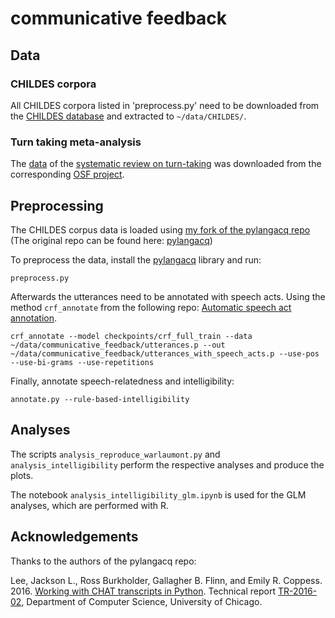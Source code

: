 # communicative feedback


## Data

### CHILDES corpora
All CHILDES corpora listed in 'preprocess.py' need to be downloaded from the
[CHILDES database](https://childes.talkbank.org/) and extracted to `~/data/CHILDES/`.

### Turn taking meta-analysis
The [data](data/MA%20turn-taking.csv) of the [systematic review on turn-taking](https://psyarxiv.com/3bak6) was 
downloaded from the corresponding
[OSF project](https://osf.io/wkceb/?view_only=9cca387b49ef427fa9740cb94c3fbd5c).

## Preprocessing

The CHILDES corpus data is loaded using [my fork of the pylangacq repo](https://github.com/mitjanikolaus/pylangacq)
(The original repo can be found here: [pylangacq](https://github.com/jacksonllee/pylangacq))

To preprocess the data, install the [pylangacq](https://github.com/mitjanikolaus/pylangacq) library
and run:
```
preprocess.py
```

Afterwards the utterances need to be annotated with speech acts. Using the method `crf_annotate` from the following
repo: [Automatic speech act annotation](https://github.com/mitjanikolaus/childes-speech-acts/tree/new-data-loading).
```
crf_annotate --model checkpoints/crf_full_train --data ~/data/communicative_feedback/utterances.p --out ~/data/communicative_feedback/utterances_with_speech_acts.p --use-pos --use-bi-grams --use-repetitions
```

Finally, annotate speech-relatedness and intelligibility:
```
annotate.py --rule-based-intelligibility
```

## Analyses

The scripts `analysis_reproduce_warlaumont.py` and `analysis_intelligibility` perform the respective analyses and
produce the plots.

The notebook `analysis_intelligibility_glm.ipynb` is used for the GLM analyses, which are performed with R.

## Acknowledgements
Thanks to the authors of the pylangacq repo: 

Lee, Jackson L., Ross Burkholder, Gallagher B. Flinn, and Emily R. Coppess. 2016.
[Working with CHAT transcripts in Python](https://jacksonllee.com/papers/lee-etal-2016-pylangacq.pdf).
Technical report [TR-2016-02](https://newtraell.cs.uchicago.edu/research/publications/techreports/TR-2016-02),
Department of Computer Science, University of Chicago.
